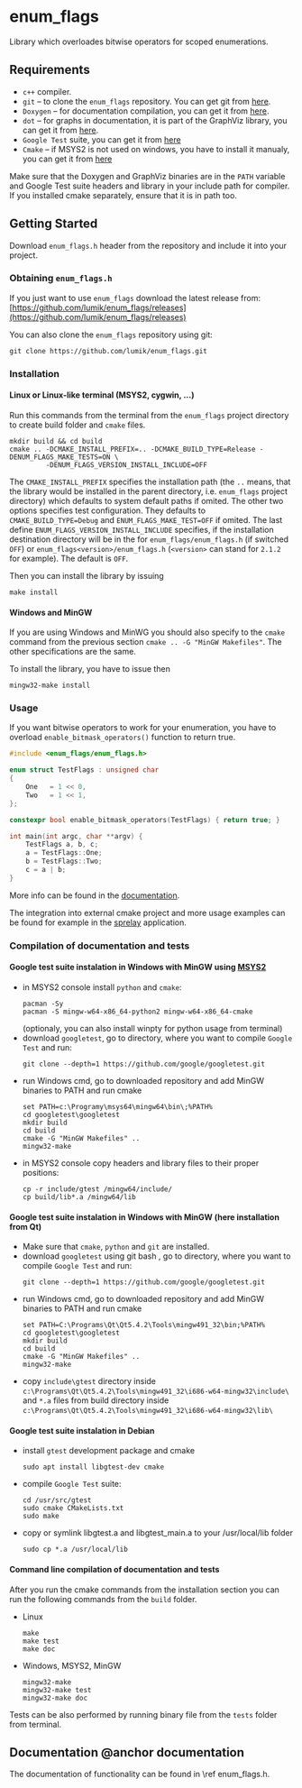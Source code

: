 # enum_flags

Library which overloades bitwise operators for scoped enumerations.


## Requirements

* `c++` compiler.
* `git` – to clone the `enum_flags` repository. You can get git from [here][git].
* `Doxygen` – for documentation compilation, you can get it from [here][doxygen].
* `dot` – for graphs in documentation, it is part of the GraphViz library, you can get it from [here][graphviz].
* `Google Test` suite, you can get it from [here][gtest]
* `Cmake` – if MSYS2 is not used on windows, you have to install it manualy, you can get it from [here][cmake]

Make sure that the Doxygen and GraphViz binaries are in the `PATH` variable and Google Test suite headers and library
in your include path for compiler. If you installed cmake separately, ensure that it is in path too.


## Getting Started

Download `enum_flags.h` header from the repository and include it into your project.


### Obtaining `enum_flags.h`

If you just want to use `enum_flags` download the latest release from:
[https://github.com/lumik/enum_flags/releases](https://github.com/lumik/enum_flags/releases)


You can also clone the `enum_flags` repository using git:

```
git clone https://github.com/lumik/enum_flags.git
```


### Installation


#### Linux or Linux-like terminal (MSYS2, cygwin, ...)

Run this commands from the terminal from the `enum_flags` project directory to create build folder and `cmake` files.
```
mkdir build && cd build
cmake .. -DCMAKE_INSTALL_PREFIX=.. -DCMAKE_BUILD_TYPE=Release -DENUM_FLAGS_MAKE_TESTS=ON \
         -DENUM_FLAGS_VERSION_INSTALL_INCLUDE=OFF
```
The `CMAKE_INSTALL_PREFIX` specifies the installation path (the `..` means, that the library would be installed in the
parent directory, i.e. `enum_flags` project directory) which defaults to system default paths if omited. The other two
options specifies test configuration. They defaults to `CMAKE_BUILD_TYPE=Debug` and `ENUM_FLAGS_MAKE_TEST=OFF` if
omited. The last define `ENUM_FLAGS_VERSION_INSTALL_INCLUDE` specifies, if the installation destination directory will
be in the for `enum_flags/enum_flags.h` (if switched `OFF`) or `enum_flags<version>/enum_flags.h` (`<version>` can
stand for `2.1.2` for example). The default is `OFF`.

Then you can install the library by issuing
```
make install
```


#### Windows and MinGW


If you are using Windows and MinWG you should also specify to the `cmake` command from the previous section
`cmake .. -G "MinGW Makefiles"`. The other specifications are the same.

To install the library, you have to issue then
```
mingw32-make install
```


### Usage

If you want bitwise operators to work for your enumeration, you have to overload `enable_bitmask_operators()` function
to return true.

```cpp
#include <enum_flags/enum_flags.h>

enum struct TestFlags : unsigned char
{
    One   = 1 << 0,
    Two   = 1 << 1,
};

constexpr bool enable_bitmask_operators(TestFlags) { return true; }

int main(int argc, char **argv) {
    TestFlags a, b, c;
    a = TestFlags::One;
    b = TestFlags::Two;
    c = a | b;
}
```

More info can be found in the [documentation](#documentation).

The integration into external cmake project and more usage examples can be found for example in the
[sprelay][sprelay] application.


### Compilation of documentation and tests


#### Google test suite instalation in Windows with MinGW using [MSYS2][msys2]

- in MSYS2 console install `python` and `cmake`:
  ```
  pacman -Sy
  pacman -S mingw-w64-x86_64-python2 mingw-w64-x86_64-cmake
  ```
  (optionaly, you can also install winpty for python usage from terminal)
- download `googletest`, go to directory, where you want to compile `Google Test` and run:
  ```
  git clone --depth=1 https://github.com/google/googletest.git
  ```
- run Windows cmd, go to downloaded repository and add MinGW binaries to PATH and run cmake
  ```
  set PATH=c:\Programy\msys64\mingw64\bin\;%PATH%
  cd googletest\googletest
  mkdir build
  cd build
  cmake -G "MinGW Makefiles" ..
  mingw32-make
  ```
- in MSYS2 console copy headers and library files to their proper positions:
  ```
  cp -r include/gtest /mingw64/include/
  cp build/lib*.a /mingw64/lib
  ```


#### Google test suite instalation in Windows with MinGW (here installation from Qt)

- Make sure that `cmake`, `python` and `git` are installed.
- download `googletest` using git bash , go to directory, where you want to compile `Google Test` and run:
  ```
  git clone --depth=1 https://github.com/google/googletest.git
  ```
- run Windows cmd, go to downloaded repository and add MinGW binaries to PATH and run cmake
  ```
  set PATH=C:\Programs\Qt\Qt5.4.2\Tools\mingw491_32\bin;%PATH%
  cd googletest\googletest
  mkdir build
  cd build
  cmake -G "MinGW Makefiles" ..
  mingw32-make
  ```
- copy `include\gtest` directory inside `c:\Programs\Qt\Qt5.4.2\Tools\mingw491_32\i686-w64-mingw32\include\`
  and `*.a` files from build directory inside `c:\Programs\Qt\Qt5.4.2\Tools\mingw491_32\i686-w64-mingw32\lib\`


#### Google test suite instalation in Debian

- install `gtest` development package and cmake
  ```
  sudo apt install libgtest-dev cmake
  ```
- compile `Google Test` suite:
  ```
  cd /usr/src/gtest
  sudo cmake CMakeLists.txt
  sudo make
  ```
- copy or symlink libgtest.a and libgtest_main.a to your /usr/local/lib folder
  ```
  sudo cp *.a /usr/local/lib
  ```


#### Command line compilation of documentation and tests

After you run  the cmake commands from the installation section you can run the following commands from the `build`
folder.
- Linux 
  ```
  make
  make test
  make doc
  ```
- Windows, MSYS2, MinGW
  ```
  mingw32-make
  mingw32-make test
  mingw32-make doc
  ```

Tests can be also performed by running binary file from the `tests` folder from terminal.


## Documentation @anchor documentation

The documentation of functionality can be found in \ref enum_flags.h.


[git]: https://git-scm.com/
[msys2]: http://www.msys2.org/
[doxygen]: http://www.stack.nl/~dimitri/doxygen/
[graphviz]: http://graphviz.org/
[gtest]: https://github.com/google/googletest
[cmake]: https://cmake.org/download/
[sprelay]: https://github.com/biomolecules/sprelay
